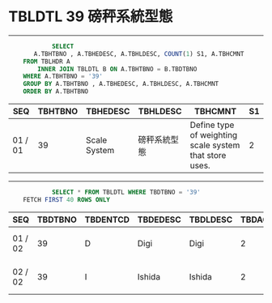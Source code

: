 # TBLDTL 39 磅秤系統型態 

---

```sql
            SELECT
       A.TBHTBNO , A.TBHEDESC, A.TBHLDESC, COUNT(1) S1, A.TBHCMNT
    FROM TBLHDR A
        INNER JOIN TBLDTL B ON A.TBHTBNO = B.TBDTBNO
    WHERE A.TBHTBNO = '39'
    GROUP BY A.TBHTBNO , A.TBHEDESC, A.TBHLDESC, A.TBHCMNT
    ORDER BY A.TBHTBNO

```

|SEQ|TBHTBNO|TBHEDESC|TBHLDESC|TBHCMNT|S1|
| -- | -- | -- | -- | -- | -- |
|01 / 01|39|Scale System|磅秤系統型態|Define type of weighting scale system that store uses.|2|


---


```sql
            SELECT * FROM TBLDTL WHERE TBDTBNO = '39'
    FETCH FIRST 40 ROWS ONLY

```

|SEQ|TBDTBNO|TBDENTCD|TBDEDESC|TBDLDESC|TBDACCES|TBDNUM1|TBDNUM2|TBDNUM3|TBDNUM4|TBDCHA1|TBDCHA2|TBDCHA3|TBDCHA4|TBDDAT1|TBDDAT2|TBDCRE|TBDUPD|TBDUSR|
| -- | -- | -- | -- | -- | -- | -- | -- | -- | -- | -- | -- | -- | -- | -- | -- | -- | -- | -- |
|01 / 02|39|D|Digi|Digi|2|null|null|null|null|null|null|null|null|null|null|2008-04-29 00:00:00.0|2015-05-29 19:00:49.0|SSFIX_25550|
|02 / 02|39|I|Ishida|Ishida|2|null|null|null|null|null|null|null|null|null|null|2008-04-29 00:00:00.0|2015-05-29 19:00:49.0|SSFIX_25550|

